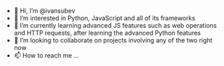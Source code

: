 - 👋 Hi, I’m @ivansubev
- 👀 I’m interested in Python, JavaScript and all of its frameworks
- 🌱 I’m currently learning advanced JS features such as web operations and HTTP requests, after learning the advanced Python features
- 💞️ I’m looking to collaborate on projects involving any of the two right now
- 📫 How to reach me ...

<!---
ivansubev/ivansubev is a ✨ special ✨ repository because its `README.md` (this file) appears on your GitHub profile.
You can click the Preview link to take a look at your changes.
--->
